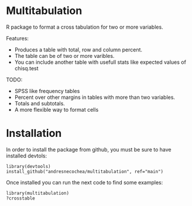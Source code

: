 # Multitabulation
R package to format a cross tabulation for two or more variables.

Features:
* Produces a table with total, row and column percent.
* The table can be of two or more varibles.
* You can include another table with usefull stats like expected values of chisq.test

TODO:
* SPSS like frequency tables
* Percent over other margins in tables with more than two variables.
* Totals and subtotals.
* A more flexible way to format cells

# Installation
In order to install the package from github, you must be sure to have installed devtols:
```
library(devtools)
install_github("andresnecochea/multitabulation", ref="main")
```
Once installed you can run the next code to find some examples:
```
library(multitabulation)
?crosstable
```

